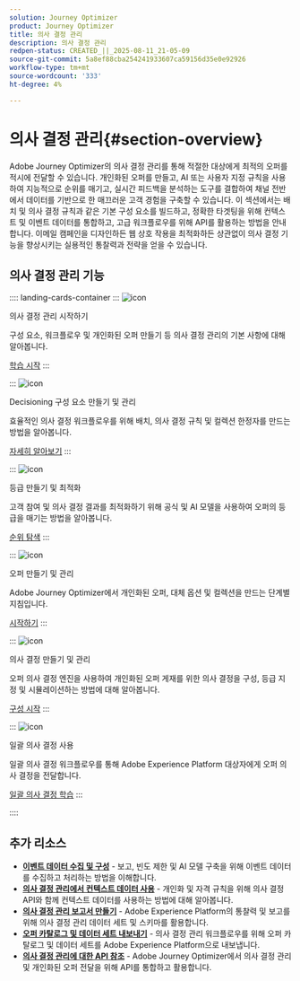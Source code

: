 ```yaml
---
solution: Journey Optimizer
product: Journey Optimizer
title: 의사 결정 관리
description: 의사 결정 관리
redpen-status: CREATED_||_2025-08-11_21-05-09
source-git-commit: 5a8ef88cba254241933607ca59156d35e0e92926
workflow-type: tm+mt
source-wordcount: '333'
ht-degree: 4%

---
```



# 의사 결정 관리{#section-overview}

Adobe Journey Optimizer의 의사 결정 관리를 통해 적절한 대상에게 최적의 오퍼를 적시에 전달할 수 있습니다. 개인화된 오퍼를 만들고, AI 또는 사용자 지정 규칙을 사용하여 지능적으로 순위를 매기고, 실시간 피드백을 분석하는 도구를 결합하여 채널 전반에서 데이터를 기반으로 한 매끄러운 고객 경험을 구축할 수 있습니다. 이 섹션에서는 배치 및 의사 결정 규칙과 같은 기본 구성 요소를 빌드하고, 정확한 타겟팅을 위해 컨텍스트 및 이벤트 데이터를 통합하고, 고급 워크플로우를 위해 API를 활용하는 방법을 안내합니다. 이메일 캠페인을 디자인하든 웹 상호 작용을 최적화하든 상관없이 의사 결정 기능을 향상시키는 실용적인 통찰력과 전략을 얻을 수 있습니다.

## 의사 결정 관리 기능

:::: landing-cards-container
:::
![icon](https://cdn.experienceleague.adobe.com/icons/circle-play.svg?lang=ko)

의사 결정 관리 시작하기

구성 요소, 워크플로우 및 개인화된 오퍼 만들기 등 의사 결정 관리의 기본 사항에 대해 알아봅니다.

[학습 시작](get-started-decision-landing-page.md)
:::

:::
![icon](https://cdn.experienceleague.adobe.com/icons/puzzle-piece.svg?lang=ko)

Decisioning 구성 요소 만들기 및 관리

효율적인 의사 결정 워크플로우를 위해 배치, 의사 결정 규칙 및 컬렉션 한정자를 만드는 방법을 알아봅니다.

[자세히 알아보기](create-components-landing-page.md)
:::

:::
![icon](https://cdn.experienceleague.adobe.com/icons/bullseye.svg?lang=ko)

등급 만들기 및 최적화

고객 참여 및 의사 결정 결과를 최적화하기 위해 공식 및 AI 모델을 사용하여 오퍼의 등급을 매기는 방법을 알아봅니다.

[순위 탐색](rankings-landing-page.md)
:::

:::
![icon](https://cdn.experienceleague.adobe.com/icons/list-check.svg?lang=ko)

오퍼 만들기 및 관리

Adobe Journey Optimizer에서 개인화된 오퍼, 대체 옵션 및 컬렉션을 만드는 단계별 지침입니다.

[시작하기](managing-offers-in-the-offer-library-landing-page.md)
:::

:::
![icon](https://cdn.experienceleague.adobe.com/icons/gear.svg?lang=ko)

의사 결정 만들기 및 관리

오퍼 의사 결정 엔진을 사용하여 개인화된 오퍼 게재를 위한 의사 결정을 구성, 등급 지정 및 시뮬레이션하는 방법에 대해 알아봅니다.

[구성 시작](create-manage-activities-landing-page.md)
:::

:::
![icon](https://cdn.experienceleague.adobe.com/icons/screwdriver-wrench.svg?lang=ko)

일괄 의사 결정 사용

일괄 의사 결정 워크플로우를 통해 Adobe Experience Platform 대상자에게 오퍼 의사 결정을 전달합니다.

[일괄 의사 결정 학습](../using/offers/batch-delivery.md)
:::

::::


## 추가 리소스

- **[이벤트 데이터 수집 및 구성](collect-event-data-landing-page.md)** - 보고, 빈도 제한 및 AI 모델 구축을 위해 이벤트 데이터를 수집하고 처리하는 방법을 이해합니다.
- **[의사 결정 관리에서 컨텍스트 데이터 사용](context-data-landing-page.md)** - 개인화 및 자격 규칙을 위해 의사 결정 API와 함께 컨텍스트 데이터를 사용하는 방법에 대해 알아봅니다.
- **[의사 결정 관리 보고서 만들기](create-reports-landing-page.md)** - Adobe Experience Platform의 통찰력 및 보고를 위해 의사 결정 관리 데이터 세트 및 스키마를 활용합니다.
- **[오퍼 카탈로그 및 데이터 세트 내보내기](export-catalog-landing-page.md)** - 의사 결정 관리 워크플로우를 위해 오퍼 카탈로그 및 데이터 세트를 Adobe Experience Platform으로 내보냅니다.
- **[의사 결정 관리에 대한 API 참조](api-reference-landing-page.md)** - Adobe Journey Optimizer에서 의사 결정 관리 및 개인화된 오퍼 전달을 위해 API를 통합하고 활용합니다.
